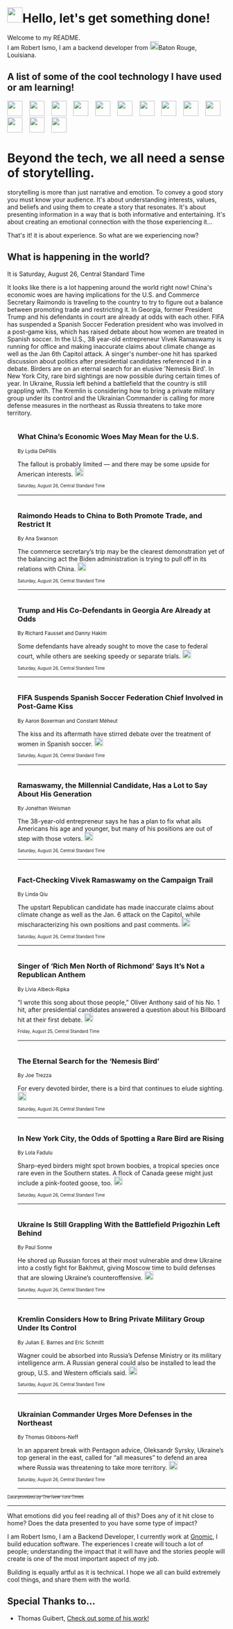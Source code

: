 <h1><img src="https://emojis.slackmojis.com/emojis/images/1643514375/3493/hot-coffee.gif?1643514375" width="35"/>Hello, let's get something done!</h1>

<p>Welcome to my README.<br/>
I am Robert Ismo, I am a backend developer from <img src="https://emojis.slackmojis.com/emojis/images/1638395689/50435/moulin_rouge.png?1638395689" width="20"/>Baton Rouge, Louisiana.</p>
<h2>A list of some of the cool technology I have used or am learning!</h2>
<p>
<img src="https://emojis.slackmojis.com/emojis/images/1643516091/21142/meow_bongotap.gif?1643516091" width="35" alt="">
<img src="https://img.shields.io/badge/Favorite%20Frontend%20Framework-SvelteKit-f83903" alt="">
<img src="https://img.shields.io/badge/Second%20Favorite-Vue-40b581" alt="">
<img src="https://img.shields.io/badge/Most%20Used%20Runtime-Nodejs-78b061" alt="">
<img src="https://emojis.slackmojis.com/emojis/images/1643517416/34482/fire.gif?1643517416" width="35" alt="">
<img src="https://img.shields.io/badge/Javascript%20But%20Better-Typescript-0078ca" alt="">
<img src="https://img.shields.io/badge/Favorite%20Language-Elixir-3e244d" alt="">
<img src="https://img.shields.io/badge/Containerize%20Everything-Docker-6ac9ef" alt="">
<img src="https://emojis.slackmojis.com/emojis/images/1643514596/5999/meow_party.gif?1643514596" width="35" alt="">
<img src="https://img.shields.io/badge/API%20Love%20Language-Graphql-de32a5" alt="">
<img src="https://img.shields.io/badge/Our%20Favorite%20Version%20Controller-Git-e94f33" alt="">
<img src="https://img.shields.io/badge/Favorite%20Database-Redis-d42d1d" alt="">
<img src="https://emojis.slackmojis.com/emojis/images/1643514559/5584/deployparrot.gif?1643514559" width="35" alt="">
<img src="https://img.shields.io/badge/Container%20Interstate-RabbitMQ-f66200" alt="">
<img src="https://img.shields.io/badge/Gotta%20Learn-Kubernetes-316adf" alt="">
<img src="https://img.shields.io/badge/Really%20Mature%20Now-WASM-654fef" alt="">
<img src="https://emojis.slackmojis.com/emojis/images/1666642497/61942/dance_vibe.gif?1666642497" width="35" alt="">
<img src="https://img.shields.io/badge/For%20My%20M1-ARM64-657d96" alt="">
<img src="https://img.shields.io/badge/Loving%20This%20So%20Much-TailwindCSS-17bcb5" alt="">
<img src="https://img.shields.io/badge/Cool%20Build%20Tool-Vite-f9cb24" alt="">
<img src="https://emojis.slackmojis.com/emojis/images/1669231376/62819/working-on-it.gif?1669231376" width="35" alt="">
<img src="https://img.shields.io/badge/Fun%20and%20Easy%20Database-MongoDB-5f8c49" alt="">
<img src="https://img.shields.io/badge/JS%20Life%20Support-NPM-c73737" alt="">
<img src="https://img.shields.io/badge/I%20Liked%20It-DynamoDB-0073b9" alt="">
<img src="https://emojis.slackmojis.com/emojis/images/1643514045/46/question.gif?1643514045" width="35" alt="">
<img src="https://img.shields.io/badge/cool-React-60d6f9" alt="">
<img src="https://img.shields.io/badge/Future%20Big%20Project-Lambda-f37e00" alt="">
<img src="https://img.shields.io/badge/NPM%20But%20Better-PNPM-f1aa07" alt="">
<img src="https://emojis.slackmojis.com/emojis/images/1643514943/9662/fbwow.gif?1643514943" width="35" alt="">
<img src="https://img.shields.io/badge/First%20Language-C-662079" alt="">
<img src="https://img.shields.io/badge/Where%20I%20Deploy%20Frontend-Vercel-000000" alt="">
<img src="https://img.shields.io/badge/Who%20Does%20not%20Want%20an%20App-Swift-f9492a" alt="">
<img src="https://emojis.slackmojis.com/emojis/images/1643514058/151/javascript.png?1643514058" width="35" alt="">
<img src="https://img.shields.io/badge/cool-Python-fbd542" alt="">
<img src="https://img.shields.io/badge/Favorite%20Something-Stripe-656cdc" alt="">
<img src="https://img.shields.io/badge/Of%20Course-HTML5-ed6327" alt="">
<img src="https://emojis.slackmojis.com/emojis/images/1660415405/60731/bomb.gif?1660415405" width="35" alt="">
<img src="https://img.shields.io/badge/hate-CSS-2964ec" alt="">
<img src="https://img.shields.io/badge/Learning-CircleCI-141215" alt="">
<img src="https://img.shields.io/badge/Learning-Rust-fbbb3b" alt="">
<img src="https://emojis.slackmojis.com/emojis/images/1660415397/60712/writing-hand.gif?1660415397" width="35" alt="">
<img src="https://img.shields.io/badge/Dev%20Browser%20of%20Choice-Firefox-cc4e26" alt="">
<img src="https://img.shields.io/badge/Recoverying%20From%20Windows-UNIX-1781e3" alt="">
<img src="https://img.shields.io/badge/LOVE-LogSeq-90c1c2" alt="">
<img src="https://emojis.slackmojis.com/emojis/images/1643514066/223/kirby.gif?1643514066" width="35" alt="">
<img src="https://img.shields.io/badge/Daily%20Driver-MacOS-e6e6e8" alt="">
<img src="https://img.shields.io/badge/Git%20Server-Github-000000" alt="">
<img src="https://img.shields.io/badge/enjoyable-EC2-f17428" alt="">
<img src="https://emojis.slackmojis.com/emojis/images/1643514239/2069/excited.gif?1643514239" width="35" alt="">
</p>
<h1>Beyond the tech, we all need a sense of storytelling.</h1>
<p>storytelling is more than just narrative and emotion. To convey a good story you must know your audience. It's about understanding interests, values, and beliefs and using them to create a story that resonates. It's about presenting information in a way that is both informative and entertaining. It's about creating an emotional connection with the those experiencing it...</p>
<p>That's it! it is about experience. So what are we experiencing now?</p>
<h2>What is happening in the world?</h2>
<p>It is Saturday, August 26, Central Standard Time</p>
<p>
It looks like there is a lot happening around the world right now! China&#39;s economic woes are having implications for the U.S. and Commerce Secretary Raimondo is traveling to the country to try to figure out a balance between promoting trade and restricting it. In Georgia, former President Trump and his defendants in court are already at odds with each other. FIFA has suspended a Spanish Soccer Federation president who was involved in a post-game kiss, which has raised debate about how women are treated in Spanish soccer. In the U.S., 38 year-old entrepreneur Vivek Ramaswamy is running for office and making inaccurate claims about climate change as well as the Jan 6th Capitol attack. A singer&#39;s number-one hit has sparked discussion about politics after presidential candidates referenced it in a debate. Birders are on an eternal search for an elusive &#39;Nemesis Bird&#39;. In New York City, rare bird sightings are now possible during certain times of year. In Ukraine, Russia left behind a battlefield that the country is still grappling with. The Kremlin is considering how to bring a private military group under its control and the Ukrainian Commander is calling for more defense measures in the northeast as Russia threatens to take more territory.</p>
<ol>
<img src="https://img.shields.io/badge/-business-blue" alt="">
<h3>What China’s Economic Woes May Mean for the U.S.</h3>
<sub>By Lydia DePillis</sub>
<p>The fallout is probably limited — and there may be some upside for American interests.  <a href="https://nyti.ms/47PtZSh"><img src="https://developer.nytimes.com/files/poweredby_nytimes_30b.png?v=1583354208352" height="20"></a></p>
<sub><sub>Saturday, August 26, Central Standard Time</sub></sub>
<hr/>
<img src="https://img.shields.io/badge/-business-blue" alt="">
<h3>Raimondo Heads to China to Both Promote Trade, and Restrict It</h3>
<sub>By Ana Swanson</sub>
<p>The commerce secretary’s trip may be the clearest demonstration yet of the balancing act the Biden administration is trying to pull off in its relations with China.  <a href="https://nyti.ms/463vQS7"><img src="https://developer.nytimes.com/files/poweredby_nytimes_30b.png?v=1583354208352" height="20"></a></p>
<sub><sub>Saturday, August 26, Central Standard Time</sub></sub>
<hr/>
<img src="https://img.shields.io/badge/-us-blue" alt="">
<h3>Trump and His Co-Defendants in Georgia Are Already at Odds</h3>
<sub>By Richard Fausset and Danny Hakim</sub>
<p>Some defendants have already sought to move the case to federal court, while others are seeking speedy or separate trials.  <a href="https://nyti.ms/3OVAzhw"><img src="https://developer.nytimes.com/files/poweredby_nytimes_30b.png?v=1583354208352" height="20"></a></p>
<sub><sub>Saturday, August 26, Central Standard Time</sub></sub>
<hr/>
<img src="https://img.shields.io/badge/-world-blue" alt="">
<h3>FIFA Suspends Spanish Soccer Federation Chief Involved in Post-Game Kiss</h3>
<sub>By Aaron Boxerman and Constant Méheut</sub>
<p>The kiss and its aftermath have stirred debate over the treatment of women in Spanish soccer.  <a href="https://nyti.ms/3EeyKr8"><img src="https://developer.nytimes.com/files/poweredby_nytimes_30b.png?v=1583354208352" height="20"></a></p>
<sub><sub>Saturday, August 26, Central Standard Time</sub></sub>
<hr/>
<img src="https://img.shields.io/badge/-us-blue" alt="">
<h3>Ramaswamy, the Millennial Candidate, Has a Lot to Say About His Generation</h3>
<sub>By Jonathan Weisman</sub>
<p>The 38-year-old entrepreneur says he has a plan to fix what ails Americans his age and younger, but many of his positions are out of step with those voters.  <a href="https://nyti.ms/45I0b8v"><img src="https://developer.nytimes.com/files/poweredby_nytimes_30b.png?v=1583354208352" height="20"></a></p>
<sub><sub>Saturday, August 26, Central Standard Time</sub></sub>
<hr/>
<img src="https://img.shields.io/badge/-us-blue" alt="">
<h3>Fact-Checking Vivek Ramaswamy on the Campaign Trail</h3>
<sub>By Linda Qiu</sub>
<p>The upstart Republican candidate has made inaccurate claims about climate change as well as the Jan. 6 attack on the Capitol, while mischaracterizing his own positions and past comments.  <a href="https://nyti.ms/47Pu1tn"><img src="https://developer.nytimes.com/files/poweredby_nytimes_30b.png?v=1583354208352" height="20"></a></p>
<sub><sub>Saturday, August 26, Central Standard Time</sub></sub>
<hr/>
<img src="https://img.shields.io/badge/-arts-blue" alt="">
<h3>Singer of ‘Rich Men North of Richmond’ Says It’s Not a Republican Anthem</h3>
<sub>By Livia Albeck-Ripka</sub>
<p>“I wrote this song about those people,” Oliver Anthony said of his No. 1 hit, after presidential candidates answered a question about his Billboard hit at their first debate.  <a href="https://nyti.ms/45qTSGH"><img src="https://developer.nytimes.com/files/poweredby_nytimes_30b.png?v=1583354208352" height="20"></a></p>
<sub><sub>Friday, August 25, Central Standard Time</sub></sub>
<hr/>
<img src="https://img.shields.io/badge/-science-blue" alt="">
<h3>The Eternal Search for the ‘Nemesis Bird’</h3>
<sub>By Joe Trezza</sub>
<p>For every devoted birder, there is a bird that continues to elude sighting.  <a href="https://nyti.ms/3QV0M2g"><img src="https://developer.nytimes.com/files/poweredby_nytimes_30b.png?v=1583354208352" height="20"></a></p>
<sub><sub>Saturday, August 26, Central Standard Time</sub></sub>
<hr/>
<img src="https://img.shields.io/badge/-nyregion-blue" alt="">
<h3>In New York City, the Odds of Spotting a Rare Bird are Rising</h3>
<sub>By Lola Fadulu</sub>
<p>Sharp-eyed birders might spot brown boobies, a tropical species once rare even in the Southern states. A flock of Canada geese might just include a pink-footed goose, too.  <a href="https://nyti.ms/47NDmls"><img src="https://developer.nytimes.com/files/poweredby_nytimes_30b.png?v=1583354208352" height="20"></a></p>
<sub><sub>Saturday, August 26, Central Standard Time</sub></sub>
<hr/>
<img src="https://img.shields.io/badge/-world-blue" alt="">
<h3>Ukraine Is Still Grappling With the Battlefield Prigozhin Left Behind</h3>
<sub>By Paul Sonne</sub>
<p>He shored up Russian forces at their most vulnerable and drew Ukraine into a costly fight for Bakhmut, giving Moscow time to build defenses that are slowing Ukraine’s counteroffensive.  <a href="https://nyti.ms/3QZ1trt"><img src="https://developer.nytimes.com/files/poweredby_nytimes_30b.png?v=1583354208352" height="20"></a></p>
<sub><sub>Saturday, August 26, Central Standard Time</sub></sub>
<hr/>
<img src="https://img.shields.io/badge/-us-blue" alt="">
<h3>Kremlin Considers How to Bring Private Military Group Under Its Control</h3>
<sub>By Julian E. Barnes and Eric Schmitt</sub>
<p>Wagner could be absorbed into Russia’s Defense Ministry or its military intelligence arm. A Russian general could also be installed to lead the group, U.S. and Western officials said.  <a href="https://nyti.ms/3YTReqc"><img src="https://developer.nytimes.com/files/poweredby_nytimes_30b.png?v=1583354208352" height="20"></a></p>
<sub><sub>Saturday, August 26, Central Standard Time</sub></sub>
<hr/>
<img src="https://img.shields.io/badge/-world-blue" alt="">
<h3>Ukrainian Commander Urges More Defenses in the Northeast</h3>
<sub>By Thomas Gibbons-Neff</sub>
<p>In an apparent break with Pentagon advice, Oleksandr Syrsky, Ukraine’s top general in the east, called for “all measures” to defend an area where Russia was threatening to take more territory.  <a href="https://nyti.ms/47GEpng"><img src="https://developer.nytimes.com/files/poweredby_nytimes_30b.png?v=1583354208352" height="20"></a></p>
<sub><sub>Saturday, August 26, Central Standard Time</sub></sub>
<hr/>
</ol>
<a href="https://developer.nytimes.com"><sub><sub>Data provided by The New York Times</sub></sub></a>
<hr/>
<p>What emotions did you feel reading all of this? Does any of it hit close to home? Does the data presented to you have some type of impact?</p>
<p>I am Robert Ismo, I am a Backend Developer, I currently work at <a href="https://gnomic.education/">Gnomic</a>, I build education software. The experiences I create will touch a lot of people; understanding the impact that it will have and the stories people will create is one of the most important aspect of my job.</p>
<p>Building is equally artful as it is technical. I hope we all can build extremely cool things, and share them with the world.</p>
<h2>Special Thanks to...</h2>
<ul>
<li>Thomas Guibert, <a href="https://github.com/thmsgbrt/thmsgbrt">Check out some of his work!</a></li>
</ul>